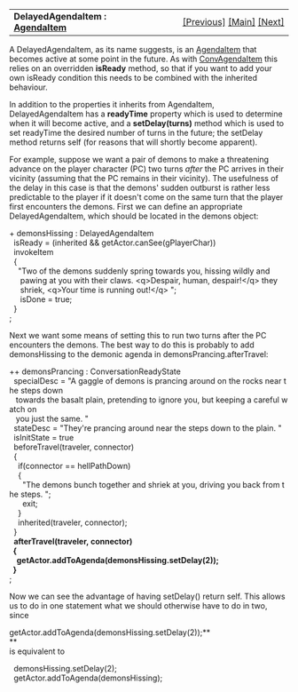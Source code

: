 <table width="100%" data-border="0" data-cellspacing="0"
data-cellpadding="3" data-bgcolor="#C0C0C0">
<colgroup>
<col style="width: 50%" />
<col style="width: 50%" />
</colgroup>
<tbody>
<tr>
<td style="text-align: left;"><strong>DelayedAgendaItem : <a
href="agendaitem.htm">AgendaItem</a><br />
</strong></td>
<td style="text-align: right;"><a
href="convagendaitem.htm">[Previous]</a> <a
href="generalintroduction.htm">[Main]</a> <a
href="moreagendaitemexamples.htm">[Next]</a></td>
</tr>
</tbody>
</table>

  
A DelayedAgendaItem, as its name suggests, is an
[AgendaItem](agendaitem.htm) that becomes active at some point in the
future. As with [ConvAgendaItem](convagendaitem.htm) this relies on an
overridden **isReady** method, so that if you want to add your own
isReady condition this needs to be combined with the inherited
behaviour.  
  
In addition to the properties it inherits from AgendaItem,
DelayedAgendaItem has a **readyTime** property which is used to
determine when it will become active, and a **setDelay(turns)** method
which is used to set readyTime the desired number of turns in the
future; the setDelay method returns self (for reasons that will shortly
become apparent).  
  
For example, suppose we want a pair of demons to make a threatening
advance on the player character (PC) two turns *after* the PC arrives in
their vicinity (assuming that the PC remains in their vicinity). The
usefulness of the delay in this case is that the demons' sudden outburst
is rather less predictable to the player if it doesn't come on the same
turn that the player first encounters the demons. First we can define an
appropriate DelayedAgendaItem, which should be located in the demons
object:  
  
+ demonsHissing : DelayedAgendaItem  
  isReady = (inherited && getActor.canSee(gPlayerChar))  
  invokeItem  
  {  
    "Two of the demons suddenly spring towards you, hissing wildly and  
     pawing at you with their claws. \<q\>Despair, human, despair!\</q\> they  
     shriek, \<q\>Your time is running out!\</q\> ";  
     isDone = true;  
  }  
;  
  
Next we want some means of setting this to run two turns after the PC
encounters the demons. The best way to do this is probably to add
demonsHissing to the demonic agenda in demonsPrancing.afterTravel:  
  
++ demonsPrancing : ConversationReadyState  
  specialDesc = "A gaggle of demons is prancing around on the rocks near the steps down  
   towards the basalt plain, pretending to ignore you, but keeping a careful watch on  
   you just the same. "  
  stateDesc = "They're prancing around near the steps down to the plain. "  
  isInitState = true  
  beforeTravel(traveler, connector)  
  {  
    if(connector == hellPathDown)  
    {  
      "The demons bunch together and shriek at you, driving you back from the steps. ";  
      exit;  
    }  
    inherited(traveler, connector);   
  }  
  **afterTravel(traveler, connector)  
  {  
    getActor.addToAgenda(demonsHissing.setDelay(2));  
  }**  
;  
  
Now we can see the advantage of having setDelay() return self. This
allows us to do in one statement what we should otherwise have to do in
two, since  
  
getActor.addToAgenda(demonsHissing.setDelay(2));**  
**  
is equivalent to  
  
  demonsHissing.setDelay(2);  
  getActor.addToAgenda(demonsHissing);  
  
  
  
